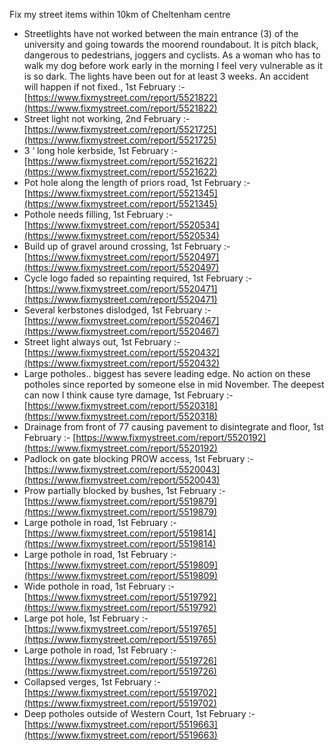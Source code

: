 Fix my street items within 10km of Cheltenham centre

<!-- fix_marker starts -->

- Streetlights have not worked between the main entrance (3) of the university and going towards the moorend roundabout. It is pitch black, dangerous to pedestrians, joggers and cyclists. As a woman who has to walk my dog before work early in the morning I feel very vulnerable as it is so dark. The lights have been out for at least 3 weeks. An accident will happen if not fixed., 1st February :- [https://www.fixmystreet.com/report/5521822](https://www.fixmystreet.com/report/5521822)
- Street light not working, 2nd February :- [https://www.fixmystreet.com/report/5521725](https://www.fixmystreet.com/report/5521725)
- 3 ‘ long hole kerbside, 1st February :- [https://www.fixmystreet.com/report/5521622](https://www.fixmystreet.com/report/5521622)
- Pot hole along the length of priors road, 1st February :- [https://www.fixmystreet.com/report/5521345](https://www.fixmystreet.com/report/5521345)
- Pothole needs filling, 1st February :- [https://www.fixmystreet.com/report/5520534](https://www.fixmystreet.com/report/5520534)
- Build up of gravel around crossing, 1st February :- [https://www.fixmystreet.com/report/5520497](https://www.fixmystreet.com/report/5520497)
- Cycle logo faded so repainting required, 1st February :- [https://www.fixmystreet.com/report/5520471](https://www.fixmystreet.com/report/5520471)
- Several kerbstones dislodged, 1st February :- [https://www.fixmystreet.com/report/5520467](https://www.fixmystreet.com/report/5520467)
- Street light always out, 1st February :- [https://www.fixmystreet.com/report/5520432](https://www.fixmystreet.com/report/5520432)
- Large potholes.. biggest has severe leading edge. No action on these potholes since reported by someone else in mid November. The deepest can now I think cause tyre damage, 1st February :- [https://www.fixmystreet.com/report/5520318](https://www.fixmystreet.com/report/5520318)
- Drainage from front of 77 causing pavement to disintegrate and floor, 1st February :- [https://www.fixmystreet.com/report/5520192](https://www.fixmystreet.com/report/5520192)
- Padlock on gate blocking PROW access, 1st February :- [https://www.fixmystreet.com/report/5520043](https://www.fixmystreet.com/report/5520043)
- Prow partially blocked by bushes, 1st February :- [https://www.fixmystreet.com/report/5519879](https://www.fixmystreet.com/report/5519879)
- Large pothole in road, 1st February :- [https://www.fixmystreet.com/report/5519814](https://www.fixmystreet.com/report/5519814)
- Large pothole in road, 1st February :- [https://www.fixmystreet.com/report/5519809](https://www.fixmystreet.com/report/5519809)
- Wide pothole in road, 1st February :- [https://www.fixmystreet.com/report/5519792](https://www.fixmystreet.com/report/5519792)
- Large pot hole, 1st February :- [https://www.fixmystreet.com/report/5519765](https://www.fixmystreet.com/report/5519765)
- Large pothole in road, 1st February :- [https://www.fixmystreet.com/report/5519726](https://www.fixmystreet.com/report/5519726)
- Collapsed verges, 1st February :- [https://www.fixmystreet.com/report/5519702](https://www.fixmystreet.com/report/5519702)
- Deep potholes outside of Western Court, 1st February :- [https://www.fixmystreet.com/report/5519663](https://www.fixmystreet.com/report/5519663)

<!-- fix_marker ends -->